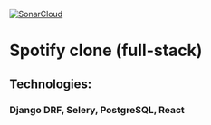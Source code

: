 [![SonarCloud](https://sonarcloud.io/images/project_badges/sonarcloud-orange.svg)](https://sonarcloud.io/summary/new_code?id=yaroslavbtw_SpotifyStandIn)

# Spotify clone (full-stack)

## Technologies:

### Django DRF, Selery, PostgreSQL, React